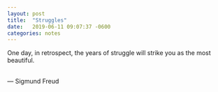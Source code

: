```yaml
---
layout: post
title:  "Struggles"
date:   2019-06-11 09:07:37 -0600
categories: notes
---
```


One day, in retrospect, the years of struggle will strike you as the most beautiful.

<br>
&mdash; Sigmund Freud